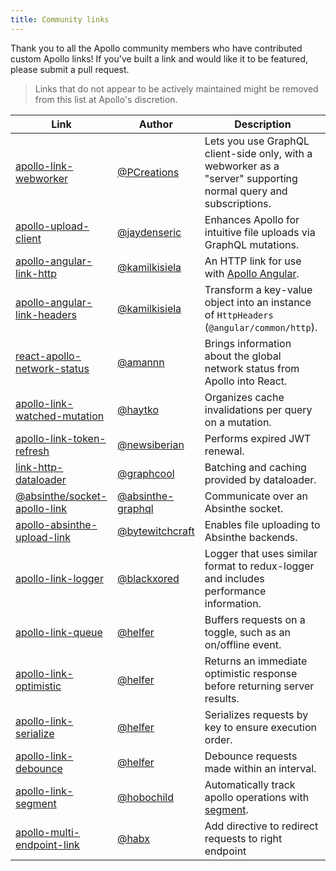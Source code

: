 ```yaml
---
title: Community links
---
```


Thank you to all the Apollo community members who have contributed custom Apollo links! If you've built a link and would like it to be featured, please submit a pull request.

> Links that do not appear to be actively maintained might be removed from this list at Apollo's discretion.

| Link | Author | Description |
|------|--------|-------------|
| [apollo-link-webworker](https://github.com/PCreations/apollo-link-webworker) | [@PCreations](https://github.com/PCreations) | Lets you use GraphQL client-side only, with a webworker as a "server" supporting normal query and subscriptions. |
| [apollo-upload-client](https://github.com/jaydenseric/apollo-upload-client) | [@jaydenseric](https://github.com/jaydenseric) | Enhances Apollo for intuitive file uploads via GraphQL mutations. |
| [apollo-angular-link-http](https://www.npmjs.com/package/apollo-angular-link-http) | [@kamilkisiela](https://github.com/kamilkisiela) | An HTTP link for use with [Apollo Angular](https://apollo-angular.com/). |
| [apollo-angular-link-headers](https://www.npmjs.com/package/apollo-angular-link-headers) | [@kamilkisiela](https://github.com/kamilkisiela) | Transform a key-value object into an instance of `HttpHeaders` (`@angular/common/http`). |
| [react-apollo-network-status](https://github.com/molindo/react-apollo-network-status) | [@amannn](https://github.com/amannn) | Brings information about the global network status from Apollo into React. |
| [apollo-link-watched-mutation](https://github.com/haytko/apollo-link-watched-mutation) | [@haytko](https://github.com/haytko) | Organizes cache invalidations per query on a mutation. |
| [apollo-link-token-refresh](https://github.com/newsiberian/apollo-link-token-refresh) | [@newsiberian](https://github.com/newsiberian) | Performs expired JWT renewal. |
| [link-http-dataloader](https://github.com/graphcool/http-link-dataloader) | [@graphcool](https://github.com/graphcool) | Batching and caching provided by dataloader. |
| [@absinthe/socket-apollo-link](https://github.com/absinthe-graphql/absinthe-socket/tree/master/packages/socket-apollo-link) | [@absinthe-graphql](https://github.com/absinthe-graphql) | Communicate over an Absinthe socket. |
| [apollo-absinthe-upload-link](https://github.com/bytewitchcraft/apollo-absinthe-upload-link) | [@bytewitchcraft](https://github.com/bytewitchcraft) | Enables file uploading to Absinthe backends. |
| [apollo-link-logger](https://github.com/blackxored/apollo-link-logger) | [@blackxored](https://github.com/blackxored) | Logger that uses similar format to redux-logger and includes performance information. |
| [apollo-link-queue](https://github.com/helfer/apollo-link-queue) | [@helfer](https://github.com/helfer) | Buffers requests on a toggle, such as an on/offline event. |
| [apollo-link-optimistic](https://github.com/helfer/apollo-link-optimistic) | [@helfer](https://github.com/helfer) | Returns an immediate optimistic response before returning server results. |
| [apollo-link-serialize](https://github.com/helfer/apollo-link-serialize) | [@helfer](https://github.com/helfer) | Serializes requests by key to ensure execution order. |
| [apollo-link-debounce](https://github.com/helfer/apollo-link-debounce) | [@helfer](https://github.com/helfer) | Debounce requests made within an interval. |
| [apollo-link-segment](https://github.com/hobochild/apollo-link-segment) | [@hobochild](https://github.com/hobochild) | Automatically track apollo operations with [segment](https://segment.com/). |
| [apollo-multi-endpoint-link](https://github.com/habx/apollo-multi-endpoint-link) | [@habx](https://github.com/habx) | Add directive to redirect requests to right endpoint |
